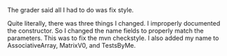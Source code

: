 The grader said all I had to do was fix style.

Quite literally, there was three things I changed.
I improperly documented the constructor. So I changed the name
fields to properly match the parameters. This was to fix the mvn checkstyle.
I also added my name to AssociativeArray, MatrixV0, and TestsByMe.
